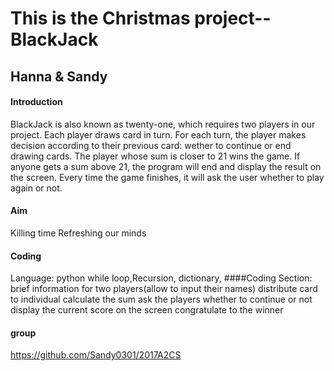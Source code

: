 # This is the Christmas project--BlackJack
## Hanna & Sandy

#### Introduction
BlackJack is also known as twenty-one, which requires two players in our project. Each player draws card in turn. For each turn, the player makes decision according to their previous card: wether to continue or end drawing cards. The player whose sum is closer to 21 wins the game. If anyone gets a sum above 21, the program will end and display the result on the screen. Every time the game finishes, it will ask the user whether to play again or not.

#### Aim
Killing time
Refreshing our minds
#### Coding
Language: python
while loop,Recursion, dictionary,
####Coding Section:
brief information for two players(allow to input their names)
distribute card to individual
calculate the sum
ask the players whether to continue or not
display the current score on the screen
congratulate to the winner
#### group
https://github.com/Sandy0301/2017A2CS
